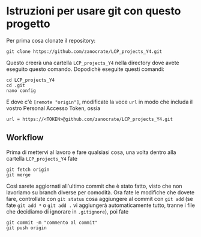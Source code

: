 # Istruzioni per usare git con questo progetto

Per prima cosa clonate il repository:
```
git clone https://github.com/zanocrate/LCP_projects_Y4.git
```
Questo creerà una cartella `LCP_projects_Y4` nella directory dove avete eseguito questo comando. 
Dopodichè eseguite questi comandi:
```
cd LCP_projects_Y4
cd .git
nano config
```
E dove c'è `[remote "origin"]`, modificate la voce `url` in modo che includa il vostro Personal Accesso Token, ossia
```
url = https://<TOKEN>@github.com/zanocrate/LCP_projects_Y4.git
```

## Workflow
Prima di mettervi al lavoro e fare qualsiasi cosa, una volta dentro alla cartella `LCP_projects_Y4` fate
```
git fetch origin
git merge
```

Così sarete aggiornati all'ultimo commit che è stato fatto, visto che non lavoriamo su branch diverse per comodità. Ora fate le modifiche che dovete fare, controllate con `git status` cosa aggiungere al commit con `git add` (se fate `git add *` o `git add .` vi aggiungerà automaticamente tutto, tranne i file che decidiamo di ignorare in `.gitignore`), poi fate

```
git commit -m "commento al commit"
git push origin
```
